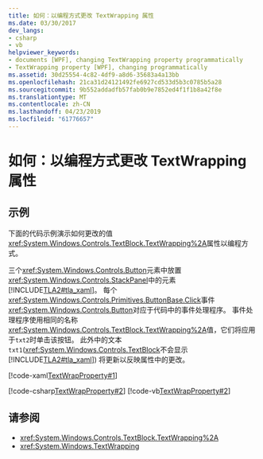 ```yaml
---
title: 如何：以编程方式更改 TextWrapping 属性
ms.date: 03/30/2017
dev_langs:
- csharp
- vb
helpviewer_keywords:
- documents [WPF], changing TextWrapping property programmatically
- TextWrapping property [WPF], changing programmatically
ms.assetid: 30d25554-4c82-4df9-a8d6-35683a4a13bb
ms.openlocfilehash: 21ca31d24121492fe6927cd533d5b3c0785b5a28
ms.sourcegitcommit: 9b552addadfb57fab0b9e7852ed4f1f1b8a42f8e
ms.translationtype: MT
ms.contentlocale: zh-CN
ms.lasthandoff: 04/23/2019
ms.locfileid: "61776657"
---
```

# <a name="how-to-change-the-textwrapping-property-programmatically"></a>如何：以编程方式更改 TextWrapping 属性
## <a name="example"></a>示例  
 下面的代码示例演示如何更改的值<xref:System.Windows.Controls.TextBlock.TextWrapping%2A>属性以编程方式。  
  
 三个<xref:System.Windows.Controls.Button>元素中放置<xref:System.Windows.Controls.StackPanel>中的元素[!INCLUDE[TLA2#tla_xaml](../../../../includes/tla2sharptla-xaml-md.md)]。 每个<xref:System.Windows.Controls.Primitives.ButtonBase.Click>事件<xref:System.Windows.Controls.Button>对应于代码中的事件处理程序。 事件处理程序使用相同的名称<xref:System.Windows.Controls.TextBlock.TextWrapping%2A>值，它们将应用于`txt2`时单击该按钮。 此外中的文本`txt1`(<xref:System.Windows.Controls.TextBlock>不会显示[!INCLUDE[TLA2#tla_xaml](../../../../includes/tla2sharptla-xaml-md.md)]) 将更新以反映属性中的更改。  
  
 [!code-xaml[TextWrapProperty#1](~/samples/snippets/visualbasic/VS_Snippets_Wpf/TextWrapProperty/VisualBasic/Pane1.xaml#1)]  
  
 [!code-csharp[TextWrapProperty#2](~/samples/snippets/csharp/VS_Snippets_Wpf/TextWrapProperty/CSharp/Window1.xaml.cs#2)]
 [!code-vb[TextWrapProperty#2](~/samples/snippets/visualbasic/VS_Snippets_Wpf/TextWrapProperty/VisualBasic/Pane1.xaml.vb#2)]  
  
## <a name="see-also"></a>请参阅

- <xref:System.Windows.Controls.TextBlock.TextWrapping%2A>
- <xref:System.Windows.TextWrapping>
